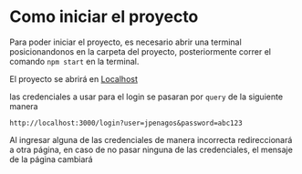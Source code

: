 # Como iniciar el proyecto

Para poder iniciar el proyecto, es necesario abrir una terminal posicionandonos en la carpeta del proyecto, posteriormente correr el comando `npm start` en la terminal.

El proyecto se abrirá en [Localhost](http://localhost:3000)

las credenciales a usar para el login se pasaran por `query` de la siguiente manera

```
http://localhost:3000/login?user=jpenagos&password=abc123
```

Al ingresar alguna de las credenciales de manera incorrecta redireccionará a otra página, en caso de no pasar ninguna de las credenciales, el mensaje de la página cambiará

